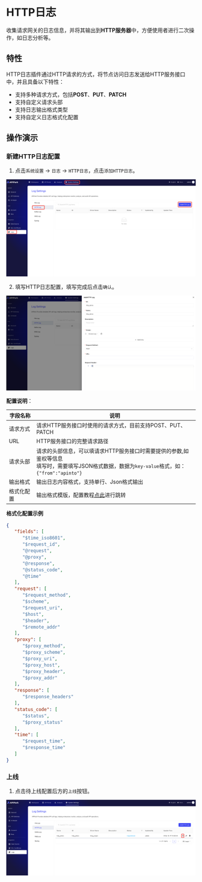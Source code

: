 # HTTP日志

收集请求网关的日志信息，并将其输出到**HTTP服务器**中，方便使用者进行二次操作，如日志分析等。

## 特性

HTTP日志插件通过HTTP请求的方式，将节点访问日志发送给HTTP服务接口中，并且具备以下特性：

* 支持多种请求方式，包括**POST**、**PUT**、**PATCH**
* 支持自定义请求头部
* 支持日志输出格式类型
* 支持自定义日志格式化配置

## 操作演示

### 新建HTTP日志配置

1. 点击`系统设置` -> `日志` -> `HTTP日志`，点击`添加HTTP日志`。

![](images/2024-10-27/05cb3315e9daf89704536498d380f73299707a1816fe8b3474c250c80196bb55.png)  

2. 填写HTTP日志配置，填写完成后点击`确认`。

![](images/2024-10-27/5ab0a1caa33bcf4c1aaa85b73e7beba44f168980b4ba39466551f8b2a4ce38ee.png)  

**配置说明**：

| 字段名称   | 说明                                                         |
| ---------- | ------------------------------------------------------------ |
| 请求方式   | 请求HTTP服务接口时使用的请求方式，目前支持POST、PUT、PATCH   |
| URL        | HTTP服务接口的完整请求路径                                   |
| 请求头部   | 请求的头部信息，可以填请求HTTP服务接口时需要提供的参数,如鉴权等信息<br/>填写时，需要填写JSON格式数据，数据为`key-value`格式，如：`{"from":"apinto"}` |
| 输出格式   | 输出日志内容格式，支持单行、Json格式输出                     |
| 格式化配置 | 输出格式模版，配置教程[点此](https://help.apinto.com/docs/formatter)进行跳转 |

**格式化配置示例**

```json
{
   "fields": [
      "$time_iso8601",
      "$request_id",
      "@request",
      "@proxy",
      "@response",
      "@status_code",
      "@time"
   ],
   "request": [
      "$request_method",
      "$scheme",
      "$request_uri",
      "$host",
      "$header",
      "$remote_addr"
   ],
   "proxy": [
      "$proxy_method",
      "$proxy_scheme",
      "$proxy_uri",
      "$proxy_host",
      "$proxy_header",
      "$proxy_addr"
   ],
   "response": [
      "$response_headers"
   ],
   "status_code": [
      "$status",
      "$proxy_status"
   ],
   "time": [
      "$request_time",
      "$response_time"
   ]
}
```

### 上线

1. 点击待上线配置后方的`上线`按钮。

![](images/2024-10-27/97afa03e6f42743faadd58cb15753e1f93c770197851752de7836ff149afc6b3.png)  
